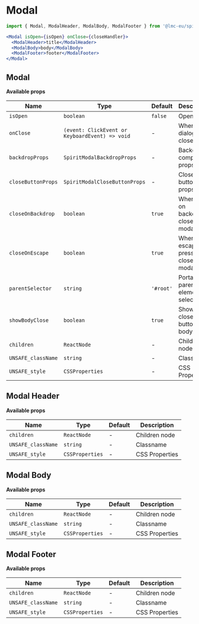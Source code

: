 # Modal

```jsx
import { Modal, ModalHeader, ModalBody, ModalFooter } from '@lmc-eu/spirit-web-react/components';
```

```jsx
<Modal isOpen={isOpen} onClose={closeHandler}>
  <ModalHeader>title</ModalHeader>
  <ModalBody>body</ModalBody>
  <ModalFooter>footer</ModalFooter>
</Modal>
```

## Modal

**Available props**

| Name               | Type                                           | Default   | Description                         |
| ------------------ | ---------------------------------------------- | --------- | ----------------------------------- |
| `isOpen`           | `boolean`                                      | `false`   | Open state                          |
| `onClose`          | `(event: ClickEvent or KeyboardEvent) => void` | -         | When dialog is closed               |
| `backdropProps`    | `SpiritModalBackdropProps`                     | -         | Backdrop component props            |
| `closeButtonProps` | `SpiritModalCloseButtonProps`                  | -         | Close button props                  |
| `closeOnBackdrop`  | `boolean`                                      | `true`    | When click on backdrop closes modal |
| `closeOnEscape`    | `boolean`                                      | `true`    | When escape press closes modal      |
| `parentSelector`   | `string`                                       | `'#root'` | Portal parent element selector      |
| `showBodyClose`    | `boolean`                                      | `true`    | Shows close button on body          |
| `children`         | `ReactNode`                                    | -         | Children node                       |
| `UNSAFE_className` | `string`                                       | -         | Classname                           |
| `UNSAFE_style`     | `CSSProperties`                                | -         | CSS Properties                      |

## Modal Header

**Available props**

| Name               | Type            | Default | Description    |
| ------------------ | --------------- | ------- | -------------- |
| `children`         | `ReactNode`     | -       | Children node  |
| `UNSAFE_className` | `string`        | -       | Classname      |
| `UNSAFE_style`     | `CSSProperties` | -       | CSS Properties |

## Modal Body

**Available props**

| Name               | Type            | Default | Description    |
| ------------------ | --------------- | ------- | -------------- |
| `children`         | `ReactNode`     | -       | Children node  |
| `UNSAFE_className` | `string`        | -       | Classname      |
| `UNSAFE_style`     | `CSSProperties` | -       | CSS Properties |

## Modal Footer

**Available props**

| Name               | Type            | Default | Description    |
| ------------------ | --------------- | ------- | -------------- |
| `children`         | `ReactNode`     | -       | Children node  |
| `UNSAFE_className` | `string`        | -       | Classname      |
| `UNSAFE_style`     | `CSSProperties` | -       | CSS Properties |
